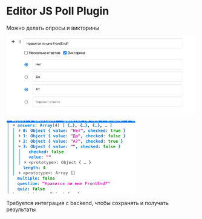 # Editor JS Poll Plugin

Можно делать опросы и викторины

![img.png](img.png)

![img_1.png](img_1.png)

Требуется интеграция с backend, чтобы сохранять и получать результаты 
